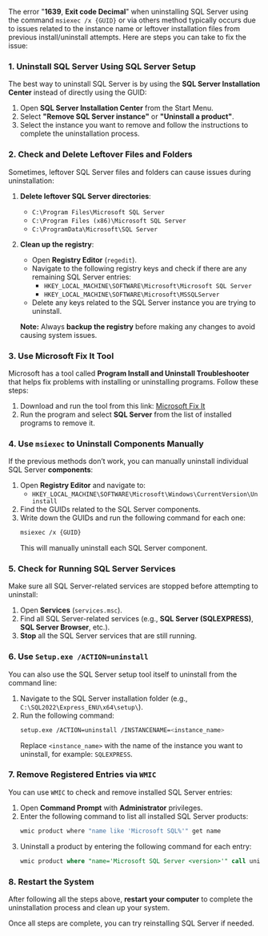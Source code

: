The error "**1639**, **Exit code Decimal**" when uninstalling SQL Server using the command `msiexec /x {GUID}` or via others method typically occurs due to issues related to the instance name or leftover installation files from previous install/uninstall attempts. Here are steps you can take to fix the issue:

### 1. Uninstall SQL Server Using SQL Server Setup
The best way to uninstall SQL Server is by using the **SQL Server Installation Center** instead of directly using the GUID:
1. Open **SQL Server Installation Center** from the Start Menu.
2. Select **"Remove SQL Server instance"** or **"Uninstall a product"**.
3. Select the instance you want to remove and follow the instructions to complete the uninstallation process.

### 2. Check and Delete Leftover Files and Folders
Sometimes, leftover SQL Server files and folders can cause issues during uninstallation:
1. **Delete leftover SQL Server directories**:
   - `C:\Program Files\Microsoft SQL Server`
   - `C:\Program Files (x86)\Microsoft SQL Server`
   - `C:\ProgramData\Microsoft\SQL Server`
2. **Clean up the registry**:
   - Open **Registry Editor** (`regedit`).
   - Navigate to the following registry keys and check if there are any remaining SQL Server entries:
     - `HKEY_LOCAL_MACHINE\SOFTWARE\Microsoft\Microsoft SQL Server`
     - `HKEY_LOCAL_MACHINE\SOFTWARE\Microsoft\MSSQLServer`
   - Delete any keys related to the SQL Server instance you are trying to uninstall.
   
   **Note:** Always **backup the registry** before making any changes to avoid causing system issues.

### 3. Use **Microsoft Fix It Tool**
Microsoft has a tool called **Program Install and Uninstall Troubleshooter** that helps fix problems with installing or uninstalling programs. Follow these steps:
1. Download and run the tool from this link: [Microsoft Fix It](https://support.microsoft.com/en-us/topic/fix-problems-that-block-programs-from-being-installed-or-removed-85a7e888-29a4-41a5-a6d9-6b8b3b6e803c)
2. Run the program and select **SQL Server** from the list of installed programs to remove it.

### 4. Use `msiexec` to Uninstall Components Manually
If the previous methods don’t work, you can manually uninstall individual SQL Server **components**:
1. Open **Registry Editor** and navigate to:
   - `HKEY_LOCAL_MACHINE\SOFTWARE\Microsoft\Windows\CurrentVersion\Uninstall`
2. Find the GUIDs related to the SQL Server components.
3. Write down the GUIDs and run the following command for each one:
   ```bash
   msiexec /x {GUID}
   ```
   This will manually uninstall each SQL Server component.

### 5. Check for Running SQL Server Services
Make sure all SQL Server-related services are stopped before attempting to uninstall:
1. Open **Services** (`services.msc`).
2. Find all SQL Server-related services (e.g., **SQL Server (SQLEXPRESS)**, **SQL Server Browser**, etc.).
3. **Stop** all the SQL Server services that are still running.

### 6. Use `Setup.exe /ACTION=uninstall`
You can also use the SQL Server setup tool itself to uninstall from the command line:
1. Navigate to the SQL Server installation folder (e.g., `C:\SQL2022\Express_ENU\x64\setup\`).
2. Run the following command:
   ```bash
   setup.exe /ACTION=uninstall /INSTANCENAME=<instance_name>
   ```
   Replace `<instance_name>` with the name of the instance you want to uninstall, for example: `SQLEXPRESS`.

### 7. Remove Registered Entries via `WMIC`
You can use `WMIC` to check and remove installed SQL Server entries:
1. Open **Command Prompt** with **Administrator** privileges.
2. Enter the following command to list all installed SQL Server products:
   ```C#
   wmic product where "name like 'Microsoft SQL%'" get name
   ```
3. Uninstall a product by entering the following command for each entry:
   ```sql
   wmic product where "name='Microsoft SQL Server <version>'" call uninstall
   ```

### 8. Restart the System
After following all the steps above, **restart your computer** to complete the uninstallation process and clean up your system.

Once all steps are complete, you can try reinstalling SQL Server if needed.
